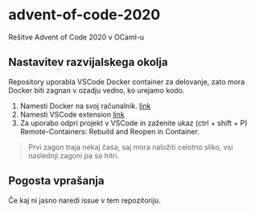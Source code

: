# advent-of-code-2020
Rešitve Advent of Code 2020 v OCaml-u

## Nastavitev razvijalskega okolja

Repository uporabla VSCode Docker container za delovanje, zato mora Docker biti zagnan v ozadju vedno, ko urejamo kodo.

1. Namesti Docker na svoj računalnik. [link](https://marketplace.visualstudio.com/items?itemName=ms-vscode-remote.vscode-remote-extensionpack)
2. Namesti VSCode extension [link](https://marketplace.visualstudio.com/items?itemName=ms-vscode-remote.vscode-remote-extensionpack)
3. Za uporabo odpri projekt v VSCode in zaženite ukaz (ctrl + shift + P) Remote-Containers: Rebuild and Reopen in Container.

> Prvi zagon traja nekaj časa, saj mora naložiti celotno sliko, vsi naslednji zagoni pa so hitri.

## Pogosta vprašanja

Če kaj ni jasno naredi issue v tem repozitoriju.